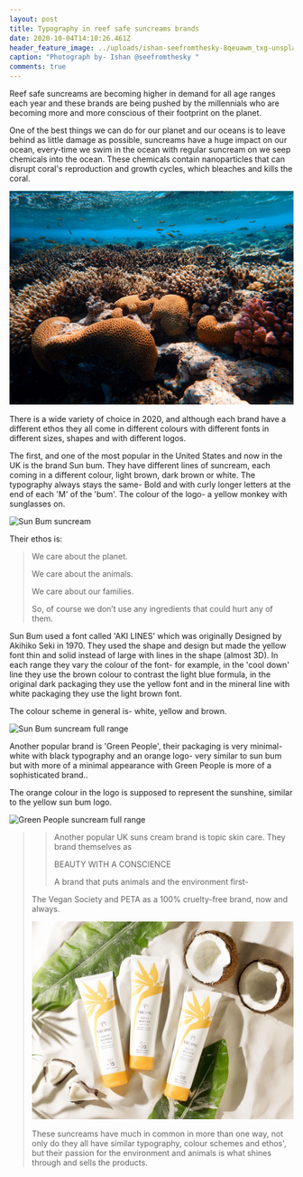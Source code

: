 ```yaml
---
layout: post
title: Typography in reef safe suncreams brands
date: 2020-10-04T14:10:26.461Z
header_feature_image: ../uploads/ishan-seefromthesky-8qeuawm_txg-unsplash.jpg
caption: "Photograph by- Ishan @seefromthesky "
comments: true
---
```

Reef safe suncreams are becoming higher in demand for all age ranges each year and these brands are being pushed by the millennials who are becoming more and more conscious of their footprint on the planet. 

One of the best things we can do for our planet and our oceans is to leave behind as little damage as possible, suncreams have a huge impact on our ocean, every-time we swim in the ocean with regular suncream on we seep chemicals into the ocean. These chemicals contain nanoparticles that can disrupt coral's reproduction and growth cycles, which bleaches and kills the coral. 

![Photograph by- Francesco Ungaro](../uploads/francesco-ungaro-p0sbmtjxszc-unsplash.jpg)

There is a wide variety of choice in 2020, and although each brand have a different ethos they all come in different colours with different fonts in different sizes, shapes and with different logos. 

The first, and one of the most popular in the United States and now in the UK is the brand Sun bum. They have different lines of suncream, each coming in a different colour, light brown, dark brown or white. The typography always stays the same- Bold and with curly longer letters at the end of each 'M' of the 'bum'. The colour of the logo- a yellow monkey with sunglasses on. 

![Sun Bum suncream](../uploads/sun-bum.jpeg)

Their ethos is: 

> We care about the planet.
>
> We care about the animals.
>
> We care about our families.
>
> So, of course we don’t use any ingredients that could hurt any of them.

Sun Bum used a font called 'AKI LINES' which was originally Designed by Akihiko Seki in 1970. They used the shape and design but made the yellow font thin and solid instead of large with lines in the shape (almost 3D). In each range they vary the colour of the font- for example, in the 'cool down' line they use the brown colour to contrast the light blue formula, in the original dark packaging they use the yellow font and in the mineral line with white packaging they use the light brown font. 

The colour scheme in general is- white, yellow and brown.

![Sun Bum suncream full range](../uploads/sunbum-2.jpg)

Another popular brand is 'Green People', their packaging is very minimal- white with black typography and an orange logo- very similar to sun bum but with more of a minimal appearance with Green People is more of a sophisticated brand.. 

The orange colour in the logo is supposed to represent the sunshine, similar to the yellow sun bum logo. 

![Green People suncream full range](../uploads/green-people-1.png)

> > Another popular UK suns cream brand is topic skin care. They brand themselves as
> >
> >  BEAUTY WITH A CONSCIENCE
> >
> > A brand that puts animals and the environment first- 
>
> The Vegan Society and PETA as a 100% cruelty-free brand, now and always.
>
> ![](../uploads/reef-suncream.webp)
>
> These suncreams have much in common in more than one way, not only do they all have similar typography, colour schemes and ethos', but their passion for the environment and animals is what shines through and sells the products.